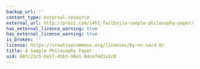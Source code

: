 ```yaml
---
backup_url: ''
content_type: external-resource
external_url: http://prezi.com/z4h1_fwilbxj/a-sample-philosophy-paper/
has_external_licence_warning: true
has_external_license_warning: true
is_broken: ''
license: https://creativecommons.org/licenses/by-nc-sa/4.0/
title: A Sample Philosophy Paper
uid: 88fc23c5-be17-45b3-98e1-84cef4d1a1c8
---
```


